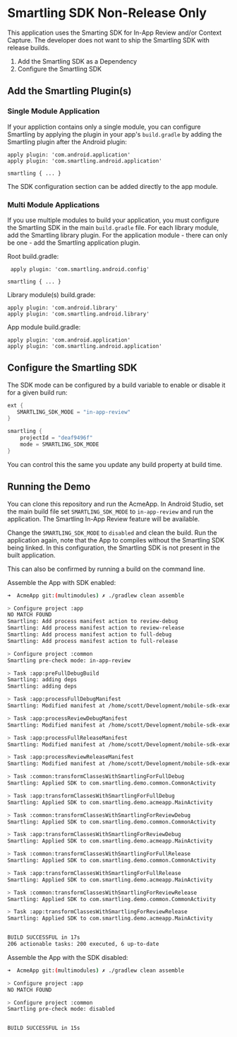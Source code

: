# Smartling SDK Non-Release Only

This application uses the Smarting SDK for In-App Review and/or Context Capture.
The developer does not want to ship the Smartling SDK with release builds.

1. Add the Smartling SDK as a Dependency
2. Configure the Smartling SDK

## Add the Smartling Plugin(s)

### Single Module Application

If your appliction contains only a single module, you can configure Smartling
by applying the plugin in your app's `build.gradle` by adding the Smartling
plugin after the Android plugin:

    apply plugin: 'com.android.application'
    apply plugin: 'com.smartling.android.application'

    smartling { ... }

The SDK configuration section can be added directly to the app module.

### Multi Module Applications

If you use multiple modules to build your application, you must configure the
Smartling SDK in the main `build.gradle` file. For each library module, add
the Smartling library plugin. For the application module - there can only be
one - add the Smartling application plugin.

Root build.gradle:

     apply plugin: 'com.smartling.android.config'

    smartling { ... }

Library module(s) build.grade:

    apply plugin: 'com.android.library'
    apply plugin: 'com.smartling.android.library'

App module build.gradle:

    apply plugin: 'com.android.application'
    apply plugin: 'com.smartling.android.application'

## Configure the Smartling SDK

The SDK mode can be configured by a build variable to enable or disable it for
a given build run:

```groovy
ext {
   SMARTLING_SDK_MODE = "in-app-review"
}

smartling {
    projectId = "deaf9496f"
    mode = SMARTLING_SDK_MODE
}
```
You can control this the same you update any build property at build time.

## Running the Demo

You can clone this repository and run the AcmeApp. In Android Studio, set the
main build file set `SMARTLING_SDK_MODE` to `in-app-review` and run the
application. The Smartling In-App Review feature will be available.

Change the `SMARTLING_SDK_MODE` to `disabled` and clean the build. Run the
application again, note that the App to compiles without the Smartling SDK
being linked. In this configuration, the Smartling SDK is not present in the
built application.

This can also be confirmed by running a build on the command line.

Assemble the App with SDK enabled:

```sh
➜  AcmeApp git:(multimodules) ✗ ./gradlew clean assemble

> Configure project :app
NO MATCH FOUND
Smartling: Add process manifest action to review-debug
Smartling: Add process manifest action to review-release
Smartling: Add process manifest action to full-debug
Smartling: Add process manifest action to full-release

> Configure project :common
Smartling pre-check mode: in-app-review

> Task :app:preFullDebugBuild
Smartling: adding deps
Smartling: adding deps

> Task :app:processFullDebugManifest
Smartling: Modified manifest at /home/scott/Development/mobile-sdk-examples/android/non-release-builds/AcmeApp/app/build/intermediates/manifests/full/full/debug/AndroidManifest.xml

> Task :app:processReviewDebugManifest
Smartling: Modified manifest at /home/scott/Development/mobile-sdk-examples/android/non-release-builds/AcmeApp/app/build/intermediates/manifests/full/review/debug/AndroidManifest.xml

> Task :app:processFullReleaseManifest
Smartling: Modified manifest at /home/scott/Development/mobile-sdk-examples/android/non-release-builds/AcmeApp/app/build/intermediates/manifests/full/full/release/AndroidManifest.xml

> Task :app:processReviewReleaseManifest
Smartling: Modified manifest at /home/scott/Development/mobile-sdk-examples/android/non-release-builds/AcmeApp/app/build/intermediates/manifests/full/review/release/AndroidManifest.xml

> Task :common:transformClassesWithSmartlingForFullDebug
Smartling: Applied SDK to com.smartling.demo.common.CommonActivity

> Task :app:transformClassesWithSmartlingForFullDebug
Smartling: Applied SDK to com.smartling.demo.acmeapp.MainActivity

> Task :common:transformClassesWithSmartlingForReviewDebug
Smartling: Applied SDK to com.smartling.demo.common.CommonActivity

> Task :app:transformClassesWithSmartlingForReviewDebug
Smartling: Applied SDK to com.smartling.demo.acmeapp.MainActivity

> Task :common:transformClassesWithSmartlingForFullRelease
Smartling: Applied SDK to com.smartling.demo.common.CommonActivity

> Task :app:transformClassesWithSmartlingForFullRelease
Smartling: Applied SDK to com.smartling.demo.acmeapp.MainActivity

> Task :common:transformClassesWithSmartlingForReviewRelease
Smartling: Applied SDK to com.smartling.demo.common.CommonActivity

> Task :app:transformClassesWithSmartlingForReviewRelease
Smartling: Applied SDK to com.smartling.demo.acmeapp.MainActivity


BUILD SUCCESSFUL in 17s
206 actionable tasks: 200 executed, 6 up-to-date

```

Assemble the App with the SDK disabled:

```sh
➜  AcmeApp git:(multimodules) ✗ ./gradlew clean assemble

> Configure project :app
NO MATCH FOUND

> Configure project :common
Smartling pre-check mode: disabled


BUILD SUCCESSFUL in 15s

```
